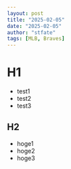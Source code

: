 ```yaml
---
layout: post
title: "2025-02-05"
date: "2025-02-05"
author: "stfate"
tags: [MLB, Braves]
---
```


# H1

- test1
- test2
- test3

## H2

* hoge1
* hoge2
* hoge3
